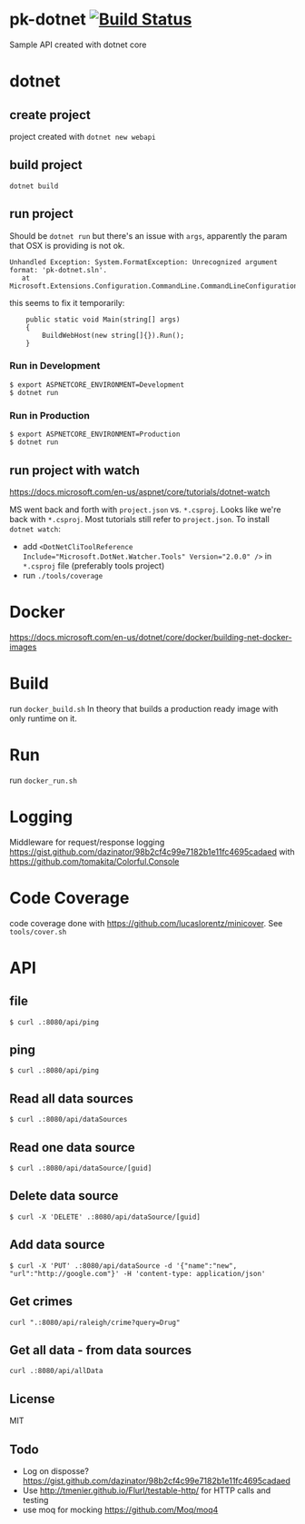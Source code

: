 # pk-dotnet [![Build Status](https://travis-ci.org/7in14/pk-dotnet.svg?branch=master)](https://travis-ci.org/7in14/pk-dotnet)
Sample API created with dotnet core

# dotnet

## create project
project created with `dotnet new webapi`

## build project
`dotnet build`

## run project
Should be `dotnet run` but there's an issue with `args`, apparently the param that OSX is providing is not ok.
```
Unhandled Exception: System.FormatException: Unrecognized argument format: 'pk-dotnet.sln'.
   at Microsoft.Extensions.Configuration.CommandLine.CommandLineConfigurationProvider.Load()
```
this seems to fix it temporarily:
```
    public static void Main(string[] args)
    {
        BuildWebHost(new string[]{}).Run();
    }
```

### Run in Development
```
$ export ASPNETCORE_ENVIRONMENT=Development
$ dotnet run
```

### Run in Production
```
$ export ASPNETCORE_ENVIRONMENT=Production
$ dotnet run
```

## run project with watch
https://docs.microsoft.com/en-us/aspnet/core/tutorials/dotnet-watch

MS went back and forth with `project.json` vs. `*.csproj`. Looks like we're back with `*.csproj`. Most tutorials still refer to `project.json`.
To install `dotnet watch`:
* add `<DotNetCliToolReference Include="Microsoft.DotNet.Watcher.Tools" Version="2.0.0" />` in `*.csproj` file (preferably tools project)
* run `./tools/coverage`

# Docker
https://docs.microsoft.com/en-us/dotnet/core/docker/building-net-docker-images

# Build
run `docker_build.sh`
In theory that builds a production ready image with only runtime on it.

# Run
run `docker_run.sh`

# Logging
Middleware for request/response logging https://gist.github.com/dazinator/98b2cf4c99e7182b1e11fc4695cadaed 
with https://github.com/tomakita/Colorful.Console

# Code Coverage
code coverage done with https://github.com/lucaslorentz/minicover.
See `tools/cover.sh`

# API
## file
```
$ curl .:8080/api/ping
```

## ping
```
$ curl .:8080/api/ping
```

## Read all data sources
```
$ curl .:8080/api/dataSources
```

## Read one data source
```
$ curl .:8080/api/dataSource/[guid]
```

## Delete data source
```
$ curl -X 'DELETE' .:8080/api/dataSource/[guid]
```
## Add data source
```
$ curl -X 'PUT' .:8080/api/dataSource -d '{"name":"new", "url":"http://google.com"}' -H 'content-type: application/json'
```

## Get crimes
```
curl ".:8080/api/raleigh/crime?query=Drug"
```

## Get all data - from data sources
```
curl .:8080/api/allData
```

## License

MIT

## Todo
* Log on disposse? https://gist.github.com/dazinator/98b2cf4c99e7182b1e11fc4695cadaed
* Use http://tmenier.github.io/Flurl/testable-http/ for HTTP calls and testing
* use moq for mocking https://github.com/Moq/moq4
